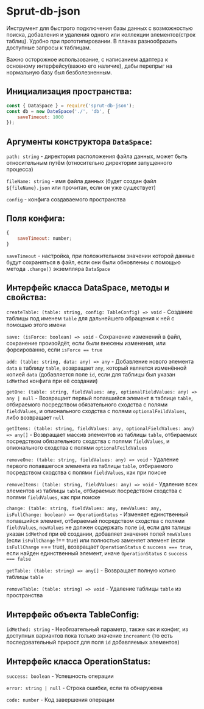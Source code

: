 # Sprut-db-json

Инструмент для быстрого подключения базы данных с возможностью поиска, добавления и удаления одного или коллекции элементов(строк таблиц). Удобно при прототипировании. В планах разнообразить доступные запросы к таблицам.

Важно осторожное использование, с написанием адаптера к основному интерфейсу(важно его наличие), дабы перепрыг на нормальную базу был безболезненным.

## Инициализация пространства:

```js
const { DataSpace } = require('sprut-db-json');
const db = new DateSpace('./', 'db', {
    saveTimeout: 1000
});
```

## Аргументы конструктора ```DataSpace```:

```path: string``` - директория расположения файла данных, может быть относительным путём (относительно директории запущенного процесса)

```fileName: string``` - имя файла данных (будет создан файл ```${fileName}.json``` или прочитан, если он уже существует)

```config``` - конфига создаваемого пространства

## Поля конфига:

```js
{
    saveTimeout: number;
}
```

```saveTimeout``` - настройка, при положительном значении которой данные будут сохраняться в файл, если они были обновлениы с помощью метода ```.change()``` экземпляра ```DataSpace```

## Интерфейс класса DataSpace, методы и свойства:

```createTable: (table: string, config: TableConfig) => void``` - Создание таблицы под именем ```table``` для дальнейшего обращения к ней с помощью этого имени

```save: (isForce: boolean) => void``` - Сохранение изменений в файл, сохранение произойдёт, если были внесены изменения, или форсированно, если ```isForce == true```

```add: (table: string, data: any) => any``` - Добавление нового элемента ```data``` в таблицу ```table```, возвращает ```any```, который является изменённой копией ```data``` (добавляется поле ```id```, если для таблицы был указан ```idMethod``` конфига при её создании)

```getOne: (table: string, fieldValues: any, optionalFieldValues: any) => any | null``` - Возвращает первый попавшийся элемент в таблице ```table```, отбираемого посредством обязательного сходства с полями ```fieldValues```, и опионального сходства с полями ```optionalFeildValues```, либо возвращает ```null```

```getItems: (table: string, fieldValues: any, optionalFieldValues: any) => any[]``` - Возвращает массив элементов из таблицы ```table```, отбираемых посредством обязательного сходства с полями ```fieldValues```, и опионального сходства с полями ```optionalFeildValues```

```removeOne: (table: string, fieldValues: any) => void``` - Удаление первого попавшегося элемента из таблицы ```table```, отбираемого посредством сходства с полями ```fieldValues```, как при поиске

```removeItems: (table: string, fieldValues: any) => void``` - Удаление всех элементов из таблицы ```table```, отбираемых посредством сходства с полями ```fieldValues```, как при поиске

```change: (table: string, fieldValues: any, newValues: any, isFullChange: boolean) => OperationStatus``` - Изменяет единственный попавшийся элемент, отбираемый посредством сходства с полями ```fieldValues```, ```newValues``` не должен содержать поле ```id```, если для талицы указан ```idMethod``` при её создании, добавляет значения полей ```newValues``` (если ```isFullChange``` !== true) или полностью заменяет элемент (если ```isFullChange``` === true), возвращает ```OperationStatus``` с ```success === true```, если найден единственный элемент, иначе ```OperationStatus``` с ```success === false```

```getTable: (table: string) => any[]``` - Возвращает полную копию таблицы ```table```

```removeTable: (table: string) => void``` - Удаление таблицы ```table``` из пространства

## Интерфейс объекта TableConfig:

```idMethod: string``` - Необязательный параметр, также как и конфиг, из доступных вариантов пока только значение ```increament``` (то есть последовательный прирост для поля ```id``` добавляемых элементов)

## Интерфейс класса OperationStatus:

```success: boolean``` - Успешность операции

```error: string | null``` - Строка ошибки, если та обнаружена

```code: number``` - Код завершения операции